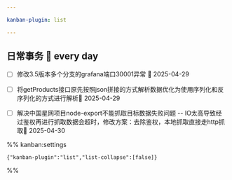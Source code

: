 ```yaml
---

kanban-plugin: list

---
```


## 日常事务 🔁 every day

- [ ] 修改3.5版本多个分支的grafana端口30001异常 📅 2025-04-29
- [ ] 将getProducts接口原先按照json拼接的方式解析数据优化为使用序列化和反序列化的方式进行解析📅 2025-04-29
- [ ] 解决中国星网项目node-export不能抓取目标数据失败问题 -- IO太高导致经过鉴权再进行抓取数据会超时，修改方案：去除鉴权，本地抓取直接走http抓取📅 2025-04-30




%% kanban:settings
```
{"kanban-plugin":"list","list-collapse":[false]}
```
%%